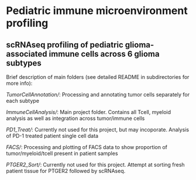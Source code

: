 # Pediatric immune microenvironment profiling
## scRNAseq profiling of pediatric glioma-associated immune cells across 6 glioma subtypes

Brief description of main folders (see detailed README in subdirectories for more info):

*TumorCellAnnotation/*: Processing and annotating tumor cells separately for each subtype

*ImmuneCellAnalysis/*: Main project folder. Contains all Tcell, myeloid analysis as well as integration across tumor/immune cells

*PD1_Treat/*: Currently not used for this project, but may incoporate. Analysis of PD-1 treated patient single cell data

*FACS/*: Processing and plotting of FACS data to show proportion of tumor/myeloid/tcell present in patient samples

*PTGER2_Sort/*: Currently not used for this project. Attempt at sorting fresh patient tissue for PTGER2 followed by scRNAseq.
